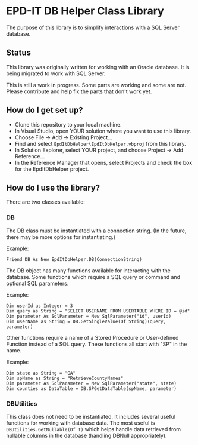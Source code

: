 # EPD-IT DB Helper Class Library

The purpose of this library is to simplify interactions with a SQL Server database. 

## Status

This library was originally written for working with an Oracle database. It is being migrated to work with SQL Server.

This is still a work in progress. Some parts are working and some are not. Please contribute and help fix the parts that don't work yet. 

## How do I get set up?

* Clone this repository to your local machine.
* In Visual Studio, open YOUR solution where you want to use this library. 
* Choose File → Add → Existing Project...
* Find and select `EpdItDbHelper\EpdItDbHelper.vbproj` from this library.
* In Solution Explorer, select YOUR project, and choose Project → Add Reference...
* In the Reference Manager that opens, select Projects and check the box for the EpdItDbHelper project.

## How do I use the library?

There are two classes available:

### DB

The DB class must be instantiated with a connection string. (In the future, there may be more options for instantiating.) 

Example:

```
Friend DB As New EpdItDbHelper.DB(ConnectionString)
```

The DB object has many functions available for interacting with the database. Some functions which require a SQL query or command and optional SQL parameters.

Example:

```
Dim userId as Integer = 3
Dim query as String = "SELECT USERNAME FROM USERTABLE WHERE ID = @id"
Dim parameter As SqlParameter = New SqlParameter("id", userId)
Dim userName as String = DB.GetSingleValue(Of String)(query, parameter)
```

Other functions require a name of a Stored Procedure or User-defined Function instead of a SQL query. These functions all start with "SP" in the name.

Example:

```
Dim state as String = "GA"
Dim spName as String = "RetrieveCountyNames"
Dim parameter As SqlParameter = New SqlParameter("state", state)
Dim counties as DataTable = DB.SPGetDataTable(spName, parameter)
```

### DBUtilities

This class does not need to be instantiated. It includes several useful functions for working with database data. The most useful is `DBUtilities.GetNullable(Of T)` which helps handle data retrieved from nullable columns in the database (handling DBNull appropriately).
